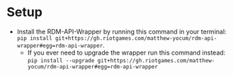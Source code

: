 # Setup

* Install the RDM-API-Wrapper by running this command in your terminal: `pip install git+https://gh.riotgames.com/matthew-yocum/rdm-api-wrapper#egg=rdm-api-wrapper`.
  * If you ever need to upgrade the wrapper run this command instead: `pip install --upgrade git+https://gh.riotgames.com/matthew-yocum/rdm-api-wrapper#egg=rdm-api-wrapper`